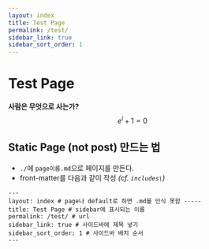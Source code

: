```yaml
---
layout: index
title: Test Page
permalink: /test/
sidebar_link: true
sidebar_sort_order: 1
---
```

# Test Page

**사람은 무엇으로 사는가?**  
$$e^{i} + 1 = 0$$

 ## Static Page (not post) 만드는 법
 * `./`에 `page이름.md`으로 페이지를 만든다.
 * front-matter를 다음과 같이 작성 *(cf. `includes\`)*
 
 ```
 ---
layout: index # page나 default로 하면 .md를 인식 못함 -----
title: Test Page # sidebar에 표시되는 이름
permalink: /test/ # url
sidebar_link: true # 사이드바에 제목 넣기
sidebar_sort_order: 1 # 사이드바 배치 순서
---
 ```

